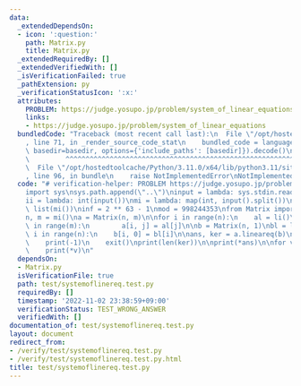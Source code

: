 ```yaml
---
data:
  _extendedDependsOn:
  - icon: ':question:'
    path: Matrix.py
    title: Matrix.py
  _extendedRequiredBy: []
  _extendedVerifiedWith: []
  _isVerificationFailed: true
  _pathExtension: py
  _verificationStatusIcon: ':x:'
  attributes:
    PROBLEM: https://judge.yosupo.jp/problem/system_of_linear_equations
    links:
    - https://judge.yosupo.jp/problem/system_of_linear_equations
  bundledCode: "Traceback (most recent call last):\n  File \"/opt/hostedtoolcache/Python/3.11.0/x64/lib/python3.11/site-packages/onlinejudge_verify/documentation/build.py\"\
    , line 71, in _render_source_code_stat\n    bundled_code = language.bundle(stat.path,\
    \ basedir=basedir, options={'include_paths': [basedir]}).decode()\n          \
    \         ^^^^^^^^^^^^^^^^^^^^^^^^^^^^^^^^^^^^^^^^^^^^^^^^^^^^^^^^^^^^^^^^^^^^^^^^^^^^^^^^^\n\
    \  File \"/opt/hostedtoolcache/Python/3.11.0/x64/lib/python3.11/site-packages/onlinejudge_verify/languages/python.py\"\
    , line 96, in bundle\n    raise NotImplementedError\nNotImplementedError\n"
  code: "# verification-helper: PROBLEM https://judge.yosupo.jp/problem/system_of_linear_equations\n\
    import sys\nsys.path.append(\"..\")\ninput = lambda: sys.stdin.readline().rstrip()\n\
    ii = lambda: int(input())\nmi = lambda: map(int, input().split())\nli = lambda:\
    \ list(mi())\ninf = 2 ** 63 - 1\nmod = 998244353\nfrom Matrix import Matrix\n\n\
    n, m = mi()\na = Matrix(n, m)\n\nfor i in range(n):\n    al = li()\n    for j\
    \ in range(m):\n        a[i, j] = al[j]\n\nb = Matrix(n, 1)\nbl = li()\n\nfor\
    \ i in range(n):\n    b[i, 0] = bl[i]\n\nans, ker = a.lineareq(b)\nif ans is None:\n\
    \    print(-1)\n    exit()\nprint(len(ker))\n\nprint(*ans)\n\nfor v in ker:\n\
    \    print(*v)\n"
  dependsOn:
  - Matrix.py
  isVerificationFile: true
  path: test/systemoflinereq.test.py
  requiredBy: []
  timestamp: '2022-11-02 23:38:59+09:00'
  verificationStatus: TEST_WRONG_ANSWER
  verifiedWith: []
documentation_of: test/systemoflinereq.test.py
layout: document
redirect_from:
- /verify/test/systemoflinereq.test.py
- /verify/test/systemoflinereq.test.py.html
title: test/systemoflinereq.test.py
---
```

